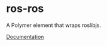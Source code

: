 # ros-ros

A Polymer element that wraps roslibjs.

[Documentation](http://jstnhuang.github.io/ros-ros/components/ros-ros/)

